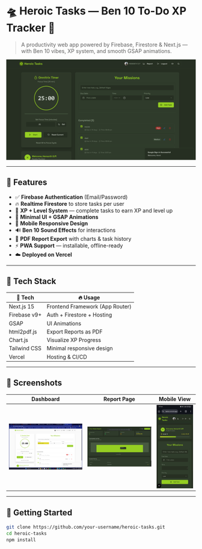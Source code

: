 # 🛸 Heroic Tasks — Ben 10 To-Do XP Tracker 🚀

> A productivity web app powered by Firebase, Firestore & Next.js — with Ben 10 vibes, XP system, and smooth GSAP animations.

![Heroic Tasks Banner](/public/Banner.png)

---

## 🌟 Features

- ✅ **Firebase Authentication** (Email/Password)
- 🔥 **Realtime Firestore** to store tasks per user
- 💪 **XP + Level System** — complete tasks to earn XP and level up
- 🎯 **Minimal UI + GSAP Animations**
- 📱 **Mobile Responsive Design**
- 🔊 **Ben 10 Sound Effects** for interactions
- 📄 **PDF Report Export** with charts & task history
- ⚡ **PWA Support** — installable, offline-ready
- ☁️ **Deployed on Vercel**

---

## 🧠 Tech Stack

| 🔧 Tech         | 🔥 Usage                          |
|----------------|-----------------------------------|
| Next.js 15     | Frontend Framework (App Router)   |
| Firebase v9+   | Auth + Firestore + Hosting        |
| GSAP           | UI Animations                     |
| html2pdf.js    | Export Reports as PDF             |
| Chart.js       | Visualize XP Progress             |
| Tailwind CSS   | Minimal responsive design         |
| Vercel         | Hosting & CI/CD                   |

---

## 📸 Screenshots

| Dashboard | Report Page | Mobile View |
|-----------|-------------|-------------|
| ![1](/public/Dashboard.png) | ![2](/public/Report.png) | ![3](/public/mobile.jpg) |

---

## 🚀 Getting Started

```bash
git clone https://github.com/your-username/heroic-tasks.git
cd heroic-tasks
npm install
